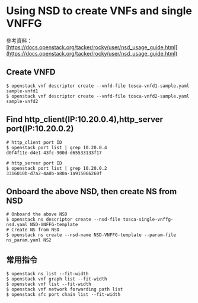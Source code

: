 # Using NSD to create VNFs and single VNFFG
參考資料：[https://docs.openstack.org/tacker/rocky/user/nsd_usage_guide.html](https://docs.openstack.org/tacker/rocky/user/nsd_usage_guide.html)
## Create VNFD
```shell
$ openstack vnf descriptor create --vnfd-file tosca-vnfd1-sample.yaml sample-vnfd1
$ openstack vnf descriptor create --vnfd-file tosca-vnfd2-sample.yaml sample-vnfd2
```
## Find http_client(IP:10.20.0.4),http_server port(IP:10.20.0.2)
```shell
# http_client port ID
$ openstack port list | grep 10.20.0.4
d0f4f11e-d4e1-43fc-900d-d65533133f17

# http_server port ID
$ openstack port list | grep 10.20.0.2
3316010b-d7a2-4a8b-a80a-1a915066260f
```
## Onboard the above NSD, then create NS from NSD
```shell
# Onboard the above NSD
$ openstack ns descriptor create --nsd-file tosca-single-vnffg-nsd.yaml NSD-VNFFG-template
# Create NS from NSD
$ openstack ns create --nsd-name NSD-VNFFG-template --param-file ns_param.yaml NS2
```
## 常用指令
```shell
$ openstack ns list --fit-width
$ openstack vnf graph list --fit-width
$ openstack vnf list --fit-width
$ openstack vnf network forwarding path list
$ openstack sfc port chain list --fit-width
```